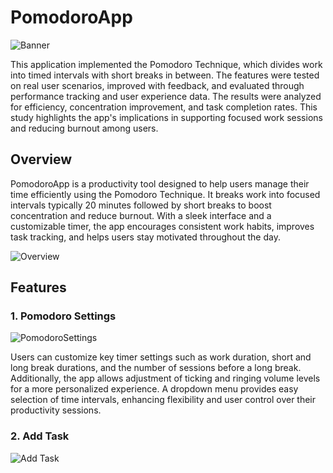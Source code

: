 <h1>PomodoroApp</h1>

![Banner](https://github.com/user-attachments/assets/a281b2be-53c6-4d96-981b-d711fd4d50cf)

This application implemented the Pomodoro Technique, which divides work into timed intervals with short breaks in between. The features were tested on real user scenarios, improved with feedback, and evaluated through performance tracking and user experience data. The results were analyzed for efficiency, concentration improvement, and task completion rates. This study highlights the app's implications in supporting focused work sessions and reducing burnout among users.

<h2>Overview</h2>

PomodoroApp is a productivity tool designed to help users manage their time efficiently using the Pomodoro Technique. It breaks work into focused intervals typically 20 minutes followed by short breaks to boost concentration and reduce burnout. With a sleek interface and a customizable timer, the app encourages consistent work habits, improves task tracking, and helps users stay motivated throughout the day.

![Overview](https://github.com/user-attachments/assets/34755080-a370-43f4-8c93-a7d83b2a16f2)

<h2>Features</h2>

<h3>1. Pomodoro Settings </h3>

![PomodoroSettings](https://github.com/user-attachments/assets/e43c22cf-b0ed-434c-b723-ee59e632d9f0)

Users can customize key timer settings such as work duration, short and long break durations, and the number of sessions before a long break. Additionally, the app allows adjustment of ticking and ringing volume levels for a more personalized experience. A dropdown menu provides easy selection of time intervals, enhancing flexibility and user control over their productivity sessions.

<h3>2. Add Task</h3>

![Add Task](https://github.com/user-attachments/assets/b862114f-a3b6-467d-9b34-a9bad335df01)



















